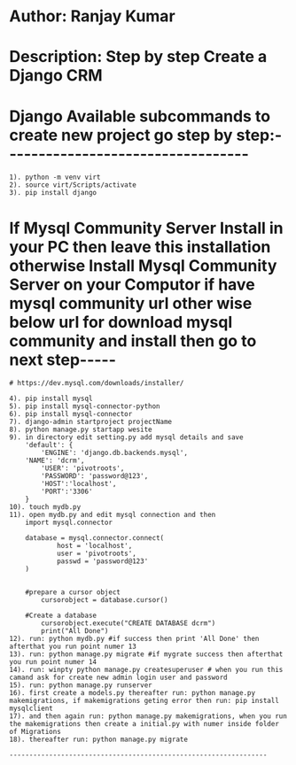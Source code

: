 # Author: Ranjay Kumar
# Description: Step by step Create a Django CRM


# Django Available subcommands to create new project go step by step:----------------------------------
    1). python -m venv virt
    2). source virt/Scripts/activate
    3). pip install django
    
# If Mysql Community Server Install in your PC  then leave this installation otherwise Install Mysql Community Server on your Computor if have mysql community url other wise below url for download mysql community and install then go to next step-----
	# https://dev.mysql.com/downloads/installer/

    4). pip install mysql
    5). pip install mysql-connector-python
    6). pip install mysql-connector
    7). django-admin startproject projectName
    8). python manage.py startapp wesite
    9). in directory edit setting.py add mysql details and save
        'default': {
            'ENGINE': 'django.db.backends.mysql',
        'NAME': 'dcrm',
            'USER': 'pivotroots',
            'PASSWORD': 'password@123',
            'HOST':'localhost',
            'PORT':'3306'
        }
    10). touch mydb.py
    11). open mydb.py and edit mysql connection and then 
        import mysql.connector

        database = mysql.connector.connect(
                host = 'localhost',
                user = 'pivotroots',
                passwd = 'password@123'
        )


        #prepare a cursor object
            cursorobject = database.cursor()

        #Create a database
            cursorobject.execute("CREATE DATABASE dcrm")
            print("All Done")
    12). run: python mydb.py #if success then print 'All Done' then afterthat you run point numer 13
    13). run: python manage.py migrate #if mygrate success then afterthat you run point numer 14
    14). run: winpty python manage.py createsuperuser # when you run this camand ask for create new admin login user and password
    15). run: python manage.py runserver
    16). first create a models.py thereafter run: python manage.py makemigrations, if makemigrations geting error then run: pip install mysqlclient
    17). and then again run: python manage.py makemigrations, when you run the makemigrations then create a initial.py with numer inside folder of Migrations
    18). thereafter run: python manage.py migrate

    -----------------------------------------------------------------